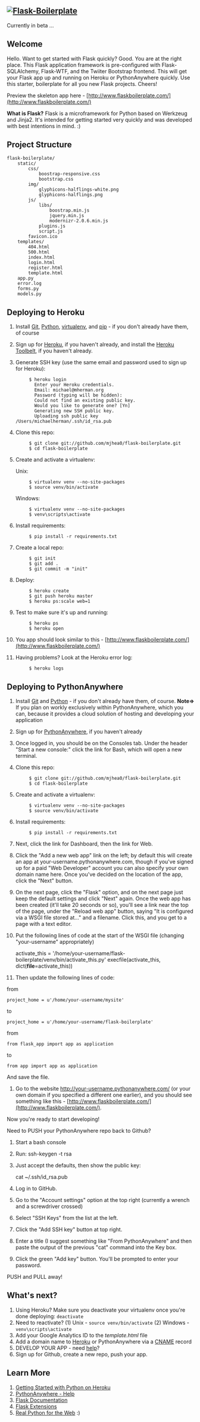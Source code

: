 [![Flask-Boilerplate](http://www.backwardsteps.com/4bJIj81361722486.png)](#readme)
------------------------------------------------------------------------------

Currently in beta ...

Welcome
-------
Hello. Want to get started with Flask quickly? Good. You are at the right place. This Flask application framework is pre-configured with Flask-SQLAlchemy, Flask-WTF, and the Twiiter Bootstrap frontend. This will get your Flask app up and running on Heroku or PythonAnywhere quickly. Use this starter, boilerplate for all you new Flask projects. Cheers!

Preview the skeleton app here - [http://www.flaskboilerplate.com/](http://www.flaskboilerplate.com/)

**What is Flask?** Flask is a microframework for Python based on Werkzeug and Jinja2. It's intended for getting started very quickly and was developed with best intentions in mind. :)

Project Structure
--------

    flask-boilerplate/
        static/
            css/
                boostrap-responsive.css
                bootstrap.css
            img/
                glyphicons-halflings-white.png
                glyphicons-halflings.png
            js/
                libs/
                    boostrap.min.js
                    jquery.min.js
                    modernizr-2.0.6.min.js
                plugins.js
                script.js
            favicon.ico
        templates/
            404.html
            500.html
            index.html
            login.html
            register.html
            template.html           
        app.py
        error.log
        forms.py
        models.py

Deploying to Heroku
------

1. Install [Git](http://git-scm.com/downloads), [Python](http://install.python-guide.org/), [virtualenv](http://install.python-guide.org/), and [pip](http://install.python-guide.org/) - if you don't already have them, of course
1. Sign up for [Heroku](https://api.heroku.com/signup), if you haven't already, and install the [Heroku Toolbelt](https://toolbelt.heroku.com/), if you haven't already.
1. Generate SSH key (use the same email and password used to sign up for Heroku):

            $ heroku login
              Enter your Heroku credentials.
              Email: michael@mherman.org
              Password (typing will be hidden): 
              Could not find an existing public key.
              Would you like to generate one? [Yn]
              Generating new SSH public key.
              Uploading ssh public key /Users/michaelherman/.ssh/id_rsa.pub

3. Clone this repo: 

            $ git clone git://github.com/mjhea0/flask-boilerplate.git
            $ cd flask-boilerplate

3. Create and activate a virtualenv:
    
    Unix:

            $ virtualenv venv --no-site-packages
            $ source venv/bin/activate

    Windows:  

            $ virtualenv venv --no-site-packages
            $ venv\scripts\activate
        
4. Install requirements:
        
            $ pip install -r requirements.txt

1. Create a local repo:
    
            $ git init
            $ git add .
            $ git commit -m "init"

1. Deploy:

            $ heroku create
            $ git push heroku master
            $ heroku ps:scale web=1

1. Test to make sure it's up and running:

            $ heroku ps
            $ heroku open
            
1. You app should look similar to this - [http://www.flaskboilerplate.com/](http://www.flaskboilerplate.com/)
            
1. Having problems? Look at the Heroku error log:

            $ heroku logs

Deploying to PythonAnywhere
------

1. Install [Git](http://git-scm.com/downloads) and [Python](http://install.python-guide.org/) - if you don't already have them, of course. **Note=>** If you plan on workly exclusively within PythonAnywhere, which you can, because it provides a cloud solution of hosting and developing your application
1. Sign up for [PythonAnywhere](https://www.pythonanywhere.com/pricing/), if you haven't already
1. Once logged in, you should be on the Consoles tab. Under the header "Start a new console:" click the link for Bash, which will open a new terminal. 
1. Clone this repo: 

            $ git clone git://github.com/mjhea0/flask-boilerplate.git
            $ cd flask-boilerplate
            
1. Create and activate a virtualenv:

            $ virtualenv venv --no-site-packages
            $ source venv/bin/activate

1. Install requirements:
        
            $ pip install -r requirements.txt

1. Next, click the link for Dashboard, then the link for Web.
1. Click the "Add a new web app" link on the left; by default this will create an app at your-username.pythonanywhere.com, though if you've signed up for a paid "Web Developer" account you can also specify your own domain name here. Once you've decided on the location of the app, click the "Next" button.
1. On the next page, click the "Flask" option, and on the next page just keep the default settings and click "Next" again.
Once the web app has been created (it'll take 20 seconds or so), you'll see a link near the top of the page, under the "Reload web app" button, saying "It is configured via a WSGI file stored at..." and a filename.  Click this, and you get to a page with a text editor.
1. Put the following lines of code at the start of the WSGI file (changing "your-username" appropriately)

    activate_this = '/home/your-username/flask-boilerplate/venv/bin/activate_this.py'
    execfile(activate_this, dict(__file__=activate_this))

1. Then update the following lines of code:

from

    project_home = u'/home/your-username/mysite'
to

    project_home = u'/home/your-username/flask-boilerplate'

from

    from flask_app import app as application
to

    from app import app as application
    
And save the file.

1. Go to the website http://your-username.pythonanywhere.com/ (or your own domain if you specified a different one earlier), and you should see something like this - [http://www.flaskboilerplate.com/](http://www.flaskboilerplate.com/).

Now you're ready to start developing!

Need to PUSH your PythonAnywhere repo back to Github?

1. Start a bash console
1. Run:
    ssh-keygen -t rsa

1. Just accept the defaults, then show the public key:

    cat ~/.ssh/id_rsa.pub

1. Log in to GitHub.
1. Go to the "Account settings" option at the top right (currently a wrench and a screwdriver crossed)
1. Select "SSH Keys" from the list at the left.
1. Click the "Add SSH key" button at top right.
1. Enter a title (I suggest something like "From PythonAnywhere" and then paste the output of the previous "cat" command into the Key box.
1. Click the green "Add key" button.  You'll be prompted to enter your password.

PUSH and PULL away!

What's next?
---------

1. Using Heroku? Make sure you deactivate your virtualenv once you're done deploying: `deactivate`
2. Need to reactivate? (1) Unix - `source venv/bin/activate` (2) Windows - `venv\scripts\activate`
4. Add your Google Analytics ID to the *template.html* file
5. Add a domain name to [Heroku](https://devcenter.heroku.com/articles/custom-domains) or PythonAnywhere via a [CNAME](http://en.wikipedia.org/wiki/CNAME_record) record
5. DEVELOP YOUR APP - need [help](http://www.youtube.com/playlist?list=PLLjmbh6XPGK5pM1QJ8I1ccdGiCTHa1IC8)?
7. Sign up for Github, create a new repo, push your app.

Learn More
---------

1. [Getting Started with Python on Heroku](https://devcenter.heroku.com/articles/python)
2. [PythonAnywhere - Help](https://www.pythonanywhere.com/help/)
1. [Flask Documentation](http://flask.pocoo.org/docs/)
2. [Flask Extensions](http://flask.pocoo.org/extensions/)
1. [Real Python for the Web](http://www.realpythonfortheweb.com) :)
        
